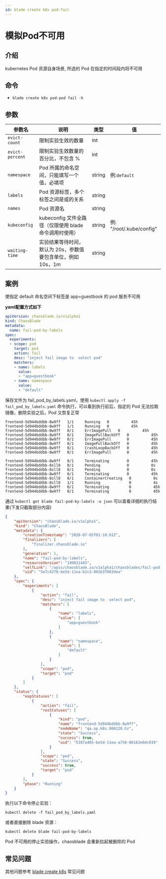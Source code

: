 ```yaml
---
id: blade create k8s pod-fail
---
```


# 模拟Pod不可用

## 介绍
kubernetes Pod 资源自身场景, 所选的 Pod 在指定的时间段内将不可用

## 命令
* `blade create k8s pod-pod fail -h`

## 参数

| 参数名             | 说明                                   | 类型     | 值                       |
|-----------------|--------------------------------------|--------|-------------------------|
| `evict-count`   | 限制实验生效的数量                            | int    |                         |
| `evict-percent` | 限制实验生效数量的百分比，不包含 %                   | int    |                         |
| `namespace`     | Pod 所属的命名空间，只能填写一个值，必填项              | string | 例:`default`             |
| `labels`        | Pod 资源标签，多个标签之间是或的关系                 | string |                         |
| `names`         | Pod 资源名                              | string |                         |
| `kubeconfig`    | kubeconfig 文件全路径（仅限使用 blade 命令调用时使用） | string | 例: "/root/.kube/config" |
| `waiting-time`  | 实验结果等待时间，默认为 20s，参数值要包含单位，例如 10s，1m  | string |                         |


## 案例
使指定 default 命名空间下标签是 app=guestbook 的 pod 服务不可用

**yaml配置方式如下**
```yaml
apiVersion: chaosblade.io/v1alpha1
kind: ChaosBlade
metadata:
  name: fail-pod-by-labels
spec:
  experiments:
  - scope: pod
    target: pod
    action: fail
    desc: "inject fail image to  select pod"
    matchers:
    - name: labels
      value:
      - "app=guestbook"
    - name: namespace
      value:
      - "default"
```

保存文件为 fail_pod_by_labels.yaml，使用 `kubectl apply -f fail_pod_by_labels.yaml` 命令执行，可以看到执行前后，指定的 Pod 无法拉取镜像，删除实验之后，Pod 又恢复正常
```shell script
frontend-5d944bddbb-8w9ff   1/1     Running   0          45h
frontend-5d944bddbb-8w9ff   1/1     Running   0          45h
frontend-5d944bddbb-8w9ff   0/1     ErrImagePull   0          45h
frontend-5d944bddbb-8w9ff   0/1     ImagePullBackOff   0          45h
frontend-5d944bddbb-8w9ff   0/1     ErrImagePull       0          45h
frontend-5d944bddbb-8w9ff   0/1     ImagePullBackOff   0          45h
frontend-5d944bddbb-8w9ff   0/1     CrashLoopBackOff   0          45h
frontend-5d944bddbb-8w9ff   0/1     ErrImagePull       0          45h
```

```shell script
frontend-5d944bddbb-8w9ff   0/1     Terminating        0          45h
frontend-5d944bddbb-8sll8   0/1     Pending            0          0s
frontend-5d944bddbb-8sll8   0/1     Pending            0          0s
frontend-5d944bddbb-8w9ff   0/1     Terminating        0          45h
frontend-5d944bddbb-8sll8   0/1     ContainerCreating   0          0s
frontend-5d944bddbb-8sll8   1/1     Running             0          4s
frontend-5d944bddbb-8w9ff   0/1     Terminating         0          45h
frontend-5d944bddbb-8w9ff   0/1     Terminating         0          45h
```


通过 `kubectl get blade fail-pod-by-labels -o json` 可以查看详细的执行结果(下发只截取部分内容)
```json
{
    "apiVersion": "chaosblade.io/v1alpha1",
    "kind": "ChaosBlade",
    "metadata": {
        "creationTimestamp": "2020-07-05T01:18:01Z",
        "finalizers": [
            "finalizer.chaosblade.io"
        ],
        "generation": 1,
        "name": "fail-pod-by-labels",
        "resourceVersion": "149831443",
        "selfLink": "/apis/chaosblade.io/v1alpha1/chaosblades/fail-pod-by-labels",
        "uid": "5e7c42f8-be5d-11ea-b2c3-00163f003dea"
    },
    "spec": {
        "experiments": [
            {
                "action": "fail",
                "desc": "inject fail image to  select pod",
                "matchers": [
                    {
                        "name": "labels",
                        "value": [
                            "app=guestbook"
                        ]
                    },
                    {
                        "name": "namespace",
                        "value": [
                            "default"
                        ]
                    }
                ],
                "scope": "pod",
                "target": "pod"
            }
        ]
    },
    "status": {
        "expStatuses": [
            {
                "action": "fail",
                "resStatuses": [
                    {
                        "kind": "pod",
                        "name": "frontend-5d944bddbb-8w9ff",
                        "nodeName": "qa.op.k8s.008120.hz",
                        "state": "Success",
                        "success": true,
                        "uid": "5187a405-be5d-11ea-a750-00163e0dc939"
                    }
                ],
                "scope": "pod",
                "state": "Success",
                "success": true,
                "target": "pod"
            }
        ],
        "phase": "Running"
    }
}
```

执行以下命令停止实验：
```
kubectl delete -f fail_pod_by_labels.yaml
```
或者直接删除 blade 资源：
```
kubectl delete blade fail-pod-by-labels
```
Pod 不可用的停止实验操作，chaosblade 会重新拉起被删除的 Pod 


## 常见问题
其他问题参考 [blade create k8s](./blade_create_k8s) 常见问题
